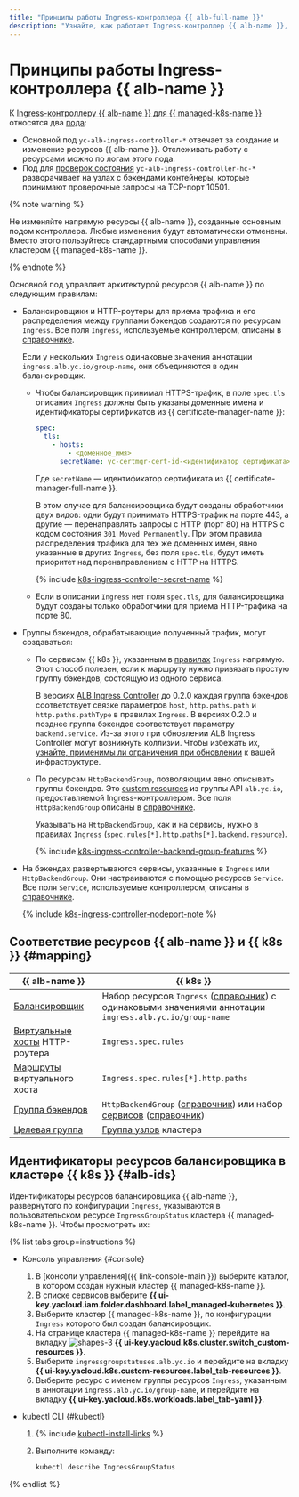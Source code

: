 ```yaml
---
title: "Принципы работы Ingress-контроллера {{ alb-full-name }}"
description: "Узнайте, как работает Ingress-контроллер {{ alb-name }}, а также связь ресурсов {{ alb-name }} и {{ k8s }}." 
---
```


# Принципы работы Ingress-контроллера {{ alb-name }}

К [Ingress-контроллеру {{ alb-name }} для {{ managed-k8s-name }}](index.md) относятся два [пода](../../../managed-kubernetes/concepts/index.md#pod):

* Основной под `yc-alb-ingress-controller-*` отвечает за создание и изменение ресурсов {{ alb-name }}. Отслеживать работу с ресурсами можно по логам этого пода.
* Под для [проверок состояния](../../concepts/backend-group.md#health-checks) `yc-alb-ingress-controller-hc-*` разворачивает на узлах с бэкендами контейнеры, которые принимают проверочные запросы на TCP-порт 10501.

{% note warning %}

Не изменяйте напрямую ресурсы {{ alb-name }}, созданные основным подом контроллера. Любые изменения будут автоматически отменены. Вместо этого пользуйтесь стандартными способами управления кластером {{ managed-k8s-name }}.

{% endnote %}

Основной под управляет архитектурой ресурсов {{ alb-name }} по следующим правилам:

* Балансировщики и HTTP-роутеры для приема трафика и его распределения между группами бэкендов создаются по ресурсам `Ingress`. Все поля `Ingress`, используемые контроллером, описаны в [справочнике](../../k8s-ref/ingress.md). 
  
  Если у нескольких `Ingress` одинаковые значения аннотации `ingress.alb.yc.io/group-name`, они объединяются в один балансировщик.  

  * Чтобы балансировщик принимал HTTPS-трафик, в поле `spec.tls` описания `Ingress` должны быть указаны доменные имена и идентификаторы сертификатов из {{ certificate-manager-name }}:
  
    ```yaml
    spec:
      tls:
        - hosts:
            - <доменное_имя>
          secretName: yc-certmgr-cert-id-<идентификатор_сертификата>
    ```
    
    Где `secretName` — идентификатор сертификата из {{ certificate-manager-full-name }}.

    В этом случае для балансировщика будут созданы обработчики двух видов: одни будут принимать HTTPS-трафик на порте 443, а другие — перенаправлять запросы с HTTP (порт 80) на HTTPS с кодом состояния `301 Moved Permanently`. При этом правила распределения трафика для тех же доменных имен, явно указанные в других `Ingress`, без поля `spec.tls`, будут иметь приоритет над перенаправлением с HTTP на HTTPS.
  
    {% include [k8s-ingress-controller-secret-name](../../../_includes/application-load-balancer/k8s-ingress-controller-secret-name.md) %}
    
  * Если в описании `Ingress` нет поля `spec.tls`, для балансировщика будут созданы только обработчики для приема HTTP-трафика на порте 80.
  
* Группы бэкендов, обрабатывающие полученный трафик, могут создаваться:

  * По сервисам {{ k8s }}, указанным в [правилах](../../../application-load-balancer/k8s-ref/ingress.md#rule) `Ingress` напрямую. Этот способ полезен, если к маршруту нужно привязать простую группу бэкендов, состоящую из одного сервиса.

    В версиях [ALB Ingress Controller](/marketplace/products/yc/alb-ingress-controller) до 0.2.0 каждая группа бэкендов соответствует связке параметров `host`, `http.paths.path` и `http.paths.pathType` в правилах `Ingress`. В версиях 0.2.0 и позднее группа бэкендов соответствует параметру `backend.service`. Из-за этого при обновлении ALB Ingress Controller могут возникнуть коллизии. Чтобы избежать их, [узнайте, применимы ли ограничения при обновлении](../../operations/k8s-ingress-controller-upgrade.md) к вашей инфраструктуре.

  * По ресурсам `HttpBackendGroup`, позволяющим явно описывать группы бэкендов. Это [custom resources](https://kubernetes.io/docs/concepts/extend-kubernetes/api-extension/custom-resources/) из группы API `alb.yc.io`, предоставляемой Ingress-контроллером. Все поля `HttpBackendGroup` описаны в [справочнике](../../k8s-ref/http-backend-group.md).
    
    Указывать на `HttpBackendGroup`, как и на сервисы, нужно в правилах `Ingress` (`spec.rules[*].http.paths[*].backend.resource`). 
  
    {% include [k8s-ingress-controller-backend-group-features](../../../_includes/application-load-balancer/k8s-ingress-controller-backend-group-features.md) %}
    
* На бэкендах развертываются сервисы, указанные в `Ingress` или `HttpBackendGroup`. Они настраиваются с помощью ресурсов `Service`. Все поля `Service`, используемые контроллером, описаны в [справочнике](../../k8s-ref/service.md).
  
  {% include [k8s-ingress-controller-nodeport-note](../../../_includes/application-load-balancer/k8s-ingress-controller-nodeport-note.md) %}

## Соответствие ресурсов {{ alb-name }} и {{ k8s }} {#mapping}

| {{ alb-name }} | {{ k8s }} |
| ----- | ----- |
| [Балансировщик](../../concepts/application-load-balancer.md) | Набор ресурсов `Ingress` ([справочник](../../k8s-ref/ingress.md)) с одинаковыми значениями аннотации `ingress.alb.yc.io/group-name` |
| [Виртуальные хосты](../../concepts/http-router.md#virtual-host) HTTP-роутера | `Ingress.spec.rules` |
| [Маршруты](../../concepts/http-router.md#routes) виртуального хоста | `Ingress.spec.rules[*].http.paths` |
| [Группа бэкендов](../../concepts/backend-group.md) | `HttpBackendGroup` ([справочник](../../k8s-ref/http-backend-group.md)) или набор [сервисов](../../../managed-kubernetes/concepts/index.md#service) ([справочник](../../k8s-ref/service.md)) |
| [Целевая группа](../../concepts/target-group.md) | [Группа узлов](../../../managed-kubernetes/concepts/index.md#node-group) кластера |

## Идентификаторы ресурсов балансировщика в кластере {{ k8s }} {#alb-ids}

Идентификаторы ресурсов балансировщика {{ alb-name }}, развернутого по конфигурации `Ingress`, указываются в пользовательском ресурсе `IngressGroupStatus` кластера {{ managed-k8s-name }}. Чтобы просмотреть их:

{% list tabs group=instructions %}

- Консоль управления {#console}

  1. В [консоли управления]({{ link-console-main }}) выберите каталог, в котором создан нужный кластер {{ managed-k8s-name }}.
  1. В списке сервисов выберите **{{ ui-key.yacloud.iam.folder.dashboard.label_managed-kubernetes }}**.
  1. Выберите кластер {{ managed-k8s-name }}, по конфигурации `Ingress` которого был создан балансировщик.
  1. На странице кластера {{ managed-k8s-name }} перейдите на вкладку ![shapes-3](../../../_assets/console-icons/shapes-3.svg) **{{ ui-key.yacloud.k8s.cluster.switch_custom-resources }}**.
  1. Выберите `ingressgroupstatuses.alb.yc.io` и перейдите на вкладку **{{ ui-key.yacloud.k8s.custom-resources.label_tab-resources }}**.
  1. Выберите ресурс с именем группы ресурсов `Ingress`, указанным в аннотации `ingress.alb.yc.io/group-name`, и перейдите на вкладку **{{ ui-key.yacloud.k8s.workloads.label_tab-yaml }}**.

- kubectl CLI {#kubectl}

  1. {% include [kubectl-install-links](../../../_includes/managed-kubernetes/kubectl-install.md) %}
  1. Выполните команду:

      ```bash
      kubectl describe IngressGroupStatus
      ```

{% endlist %}